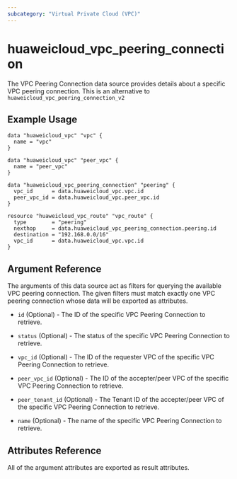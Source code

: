 ```yaml
---
subcategory: "Virtual Private Cloud (VPC)"
---
```


# huaweicloud\_vpc\_peering\_connection

The VPC Peering Connection data source provides details about a specific VPC peering connection.
This is an alternative to `huaweicloud_vpc_peering_connection_v2`

## Example Usage

```hcl
data "huaweicloud_vpc" "vpc" {
  name = "vpc"
}

data "huaweicloud_vpc" "peer_vpc" {
  name = "peer_vpc"
}

data "huaweicloud_vpc_peering_connection" "peering" {
  vpc_id      = data.huaweicloud_vpc.vpc.id
  peer_vpc_id = data.huaweicloud_vpc.peer_vpc.id
}

resource "huaweicloud_vpc_route" "vpc_route" {
  type        = "peering"
  nexthop     = data.huaweicloud_vpc_peering_connection.peering.id
  destination = "192.168.0.0/16"
  vpc_id      = data.huaweicloud_vpc.vpc.id
}
```

## Argument Reference

The arguments of this data source act as filters for querying the available VPC peering connection.
The given filters must match exactly one VPC peering connection whose data will be exported as attributes.

* `id` (Optional) - The ID of the specific VPC Peering Connection to retrieve.

* `status` (Optional) - The status of the specific VPC Peering Connection to retrieve.

* `vpc_id` (Optional) - The ID of the requester VPC of the specific VPC Peering Connection to retrieve.

* `peer_vpc_id` (Optional) -  The ID of the accepter/peer VPC of the specific VPC Peering Connection to retrieve.

* `peer_tenant_id` (Optional) - The Tenant ID of the accepter/peer VPC of the specific VPC Peering Connection to retrieve.

* `name` (Optional) - The name of the specific VPC Peering Connection to retrieve.


## Attributes Reference

All of the argument attributes are exported as result attributes.
